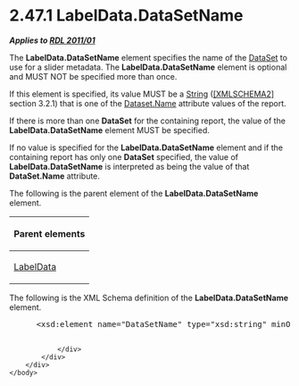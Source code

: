 <html dir="LTR" xmlns:mshelp="http://msdn.microsoft.com/mshelp" xmlns:ddue="http://ddue.schemas.microsoft.com/authoring/2003/5" xmlns:xlink="http://www.w3.org/1999/xlink" xmlns:tool="http://www.microsoft.com/tooltip">
    <head>
        <meta http-equiv="Content-Type" content="text/html; CHARSET=utf-8"></meta>
        <meta name="save" content="history"></meta>
        <title>2.47.1 LabelData.DataSetName</title>
        <xml>
            <mshelp:toctitle title="2.47.1 LabelData.DataSetName"></mshelp:toctitle>
            <mshelp:rltitle title="[MS-RDL]: LabelData.DataSetName"></mshelp:rltitle>
            <mshelp:keyword index="A" term="3a5f82b3-4386-4821-811a-9471d0c1392a"></mshelp:keyword>
            <mshelp:attr name="DCSext.ContentType" value="open specification"></mshelp:attr>
            <mshelp:attr name="AssetID" value="3a5f82b3-4386-4821-811a-9471d0c1392a"></mshelp:attr>
            <mshelp:attr name="TopicType" value="kbRef"></mshelp:attr>
            <mshelp:attr name="DCSext.Title" value="[MS-RDL]: LabelData.DataSetName" />
        </xml>
    </head>
    <body>
        <div id="header">
            <h1 class="heading">2.47.1 LabelData.DataSetName</h1>
        </div>
        <div id="mainSection">
            <div id="mainBody">
                <div id="allHistory" class="saveHistory"></div>
                <div id="sectionSection0" class="section" name="collapseableSection">
                    

<p><b><i>Applies to </i></b><a href="bf2bab1a-b608-4bcc-b718-1cc1baa9579c.htm"><b><i>RDL 2011/01</i></b></a></p>

<p>The <b>LabelData.DataSetName</b> element specifies the name
of the <a href="a14782b0-2e2f-4305-83a3-3de3fd750b6a.htm">DataSet</a> to use
for a slider metadata. The <b>LabelData.DataSetName</b> element is optional and
MUST NOT be specified more than once.</p>

<p>If this element is specified, its value MUST be a <a href="1ed81ef3-a683-45e3-aaad-bd2bbe71bc3d.htm">String</a> (<a href="https://go.microsoft.com/fwlink/?LinkId=90610">[XMLSCHEMA2]</a> section
3.2.1) that is one of the <a href="fefd41f1-521d-4013-858f-cef76f17c11d.htm">Dataset.Name</a>
attribute values of the report.</p>

<p>If there is more than one <b>DataSet</b> for the containing
report, the value of the <b>LabelData.DataSetName</b> element MUST be
specified.</p>

<p>If no value is specified for the <b>LabelData.DataSetName</b>
element and if the containing report has only one <b>DataSet</b> specified, the
value of <b>LabelData.DataSetName</b> is interpreted as being the value of that
<b>DataSet.Name</b> attribute.</p>

<p>The following is the parent element of the <b>LabelData.DataSetName</b>
element.</p>

<table>
 <thead>
  <tr>
   <th>
   <p>Parent elements</p>
   </th>
  </tr>
 </thead>
 <tr>
  <td>
  <p><a href="7303c2e5-ce21-4b95-a9ee-a25edc46c34a.htm">LabelData</a></p>
  </td>
 </tr>
</table>

<p>The following is the XML Schema definition of the <b>LabelData.DataSetName</b>
element.</p>

<dl>
<dd>
<div><pre> &lt;xsd:element name=&quot;DataSetName&quot; type=&quot;xsd:string&quot; minOccurs=&quot;0&quot; maxOccurs=&quot;1&quot;/&gt;
  
</pre></div>
</dd></dl>


                </div>
            </div>
        </div>
    </body>
</html>